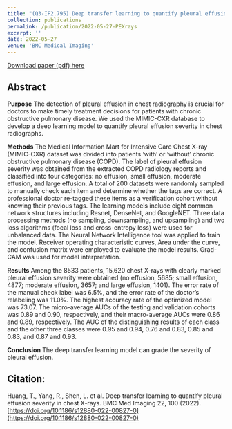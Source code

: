 ```yaml
---
title: "(Q3-IF2.795) Deep transfer learning to quantify pleural effusion severity in chest X-rays"
collection: publications
permalink: /publication/2022-05-27-PEXrays
excerpt: ''
date: 2022-05-27
venue: 'BMC Medical Imaging'
---
```

[Download paper (pdf) here](http://huangtao36.github.io/files/TaoHuang_CXR.pdf)

## Abstract

**Purpose**
The detection of pleural effusion in chest radiography is crucial for doctors to make timely treatment decisions for patients with chronic obstructive pulmonary disease. We used the MIMIC-CXR database to develop a deep learning model to quantify pleural effusion severity in chest radiographs.

**Methods**
The Medical Information Mart for Intensive Care Chest X-ray (MIMIC-CXR) dataset was divided into patients ‘with’ or ‘without’ chronic obstructive pulmonary disease (COPD). The label of pleural effusion severity was obtained from the extracted COPD radiology reports and classified into four categories: no effusion, small effusion, moderate effusion, and large effusion. A total of 200 datasets were randomly sampled to manually check each item and determine whether the tags are correct. A professional doctor re-tagged these items as a verification cohort without knowing their previous tags. The learning models include eight common network structures including Resnet, DenseNet, and GoogleNET. Three data processing methods (no sampling, downsampling, and upsampling) and two loss algorithms (focal loss and cross-entropy loss) were used for unbalanced data. The Neural Network Intelligence tool was applied to train the model. Receiver operating characteristic curves, Area under the curve, and confusion matrix were employed to evaluate the model results. Grad-CAM was used for model interpretation.

**Results**
Among the 8533 patients, 15,620 chest X-rays with clearly marked pleural effusion severity were obtained (no effusion, 5685; small effusion, 4877; moderate effusion, 3657; and large effusion, 1401). The error rate of the manual check label was 6.5%, and the error rate of the doctor’s relabeling was 11.0%. The highest accuracy rate of the optimized model was 73.07. The micro-average AUCs of the testing and validation cohorts was 0.89 and 0.90, respectively, and their macro-average AUCs were 0.86 and 0.89, respectively. The AUC of the distinguishing results of each class and the other three classes were 0.95 and 0.94, 0.76 and 0.83, 0.85 and 0.83, and 0.87 and 0.93.

**Conclusion**
The deep transfer learning model can grade the severity of pleural effusion.



## Citation: 

Huang, T., Yang, R., Shen, L. et al. Deep transfer learning to quantify pleural effusion severity in chest X-rays. BMC Med Imaging 22, 100 (2022). [https://doi.org/10.1186/s12880-022-00827-0](https://doi.org/10.1186/s12880-022-00827-0)

